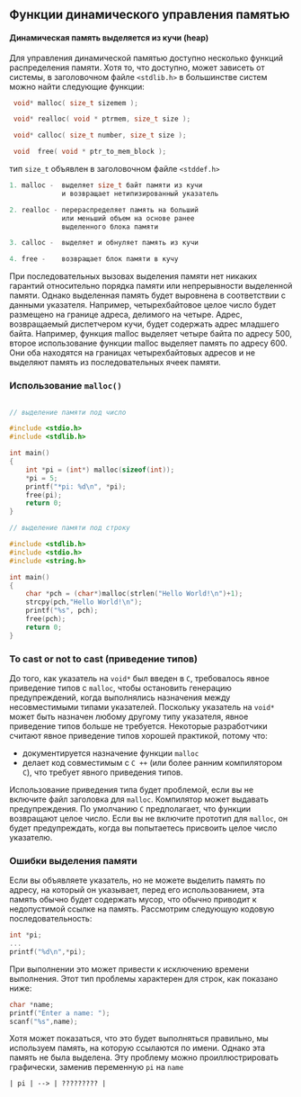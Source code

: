## Функции динамического управления памятью
#### Динамическая память выделяется из кучи (heap)
Для управления динамической памятью доступно несколько функций распределения памяти. 
Хотя то, что доступно, может зависеть от системы, 
в заголовочном файле `<stdlib.h>` 
в большинстве систем можно найти следующие функции:
```c
 void* malloc( size_t sizemem );

 void* realloc( void * ptrmem, size_t size );

 void* calloc( size_t number, size_t size );

 void  free( void * ptr_to_mem_block );
```
тип `size_t` объявлен в заголовочном файле `<stddef.h>`
```c
1. malloc -  выделяет size_t байт памяти из кучи
			 и возвращает нетипизированный указатель

2. realloc - перераспределяет память на больший
			 или меньший объем на основе ранее 
			 выделенного блока памяти

3. calloc -  выделяет и обнуляет память из кучи

4. free -    возвращает блок памяти в кучу
```


При последовательных вызовах выделения памяти нет никаких гарантий
относительно порядка памяти или непрерывности выделенной памяти. 
Однако выделенная память будет выровнена в соответствии с данными указателя.
Например, четырехбайтовое целое число 
будет размещено на границе адреса, делимого на четыре. 
Адрес, возвращаемый диспетчером кучи, будет содержать адрес младшего байта.
Например, функция malloc выделяет четыре байта по адресу 500, 
второе использование функции malloc выделяет память по адресу 600. 
Они оба находятся на границах четырехбайтовых адресов 
и не выделяют память из последовательных ячеек памяти.
### Использование `malloc()`
```c

// выделение памяти под число

#include <stdio.h>
#include <stdlib.h>

int main()
{
	int *pi = (int*) malloc(sizeof(int));
	*pi = 5;
	printf("*pi: %d\n", *pi);
	free(pi);
	return 0;
}
```
```c
// выделение памяти под строку

#include <stdlib.h>
#include <stdio.h>
#include <string.h>

int main()
{
	char *pch = (char*)malloc(strlen("Hello World!\n")+1);
	strcpy(pch,"Hello World!\n");
	printf("%s", pch);
	free(pch);
	return 0;
}
```
### To cast or not to cast (приведение типов)

До того, как указатель на `void*` был введен в `C`, требовалось явное приведение типов с `malloc`, чтобы остановить генерацию предупреждений, когда выполнялись назначения между несовместимыми типами указателей. Поскольку указатель на `void*` может быть назначен любому другому типу указателя, явное приведение типов больше не требуется. Некоторые разработчики считают явное приведение типов хорошей практикой, потому что:
- документируется назначение функции `malloc`
- делает код совместимым с `C ++` (или более ранним компилятором `C`), что требует явного приведения типов.

Использование приведения типа будет проблемой, если вы не включите файл заголовка для `malloc`. Компилятор может выдавать предупреждения. По умолчанию `C` предполагает, что функции возвращают целое число. Если вы не включите прототип для `malloc`, он будет предупреждать, когда вы попытаетесь присвоить целое число указателю. 
### Ошибки выделения памяти
Если вы объявляете указатель, но не можете выделить память по адресу, на который он указывает, перед его использованием, эта память обычно будет содержать мусор, что обычно приводит к недопустимой ссылке на память. Рассмотрим следующую кодовую последовательность:
```c
int *pi;
...
printf("%d\n",*pi);
```
При выполнении это может привести к исключению времени выполнения. Этот тип проблемы характерен для строк, как показано ниже:
```c
char *name;
printf("Enter a name: ");
scanf("%s",name);
```
Хотя может показаться, что это будет выполняться правильно, мы используем память, на которую ссылаются по имени. Однако эта память не была выделена. Эту проблему можно проиллюстрировать графически, заменив переменную `pi` на `name`
```
| pi | --> | ????????? | 
```